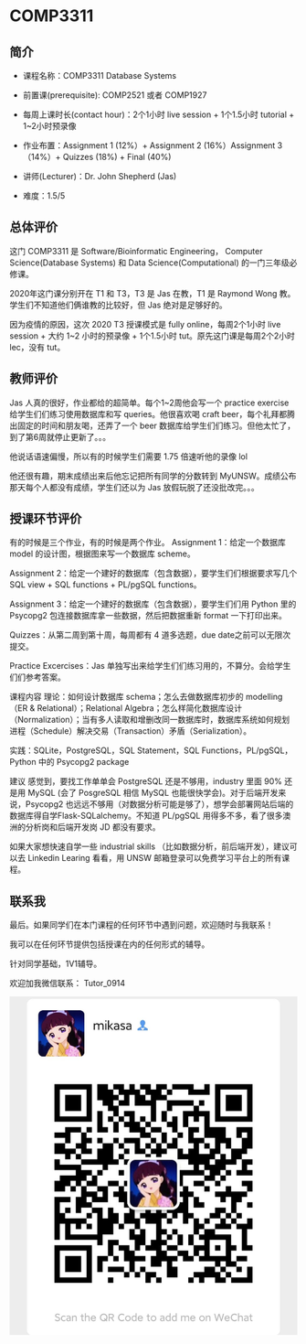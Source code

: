# COMP3311
## 简介
- 课程名称：COMP3311 Database Systems

- 前置课(prerequisite): COMP2521 或者 COMP1927

- 每周上课时长(contact hour)：2个1小时 live session + 1个1.5小时 tutorial + 1~2小时预录像

- 作业布置：Assignment 1 (12%）+ Assignment 2 (16%）Assignment 3（14%）+ Quizzes (18%) + Final (40%)

- 讲师(Lecturer)：Dr. John Shepherd (Jas)

- 难度：1.5/5

## 总体评价

这门 COMP3311 是 Software/Bioinformatic Engineering， Computer Science(Database Systems) 和 Data Science(Computational) 的一门三年级必修课。

2020年这门课分别开在 T1 和 T3，T3 是 Jas 在教，T1 是 Raymond Wong 教。学生们不知道他们俩谁教的比较好，但 Jas 绝对是足够好的。

因为疫情的原因，这次 2020 T3 授课模式是 fully online，每周2个1小时 live session + 大约 1~2 小时的预录像 + 1个1.5小时 tut。原先这门课是每周2个2小时 lec，没有 tut。

## 教师评价

Jas 人真的很好，作业都给的超简单。每个1~2周他会写一个 practice exercise 给学生们们练习使用数据库和写 queries。他很喜欢喝 craft beer，每个礼拜都腾出固定的时间和朋友喝，还弄了一个 beer 数据库给学生们们练习。但他太忙了，到了第6周就停止更新了。。。

他说话语速偏慢，所以有的时候学生们需要 1.75 倍速听他的录像 lol

他还很有趣，期末成绩出来后他忘记把所有同学的分数转到 MyUNSW。成绩公布那天每个人都没有成绩，学生们还以为 Jas 放假玩脱了还没批改完。。。


## 授课环节评价
有的时候是三个作业，有的时候是两个作业。
Assignment 1：给定一个数据库 model 的设计图，根据图来写一个数据库 scheme。

Assignment 2：给定一个建好的数据库（包含数据），要学生们们根据要求写几个 SQL view + SQL functions + PL/pgSQL functions。

Assignment 3：给定一个建好的数据库（包含数据），要学生们们用 Python 里的 Psycopg2 包连接数据库拿一些数据，然后把数据重新 format 一下打印出来。

Quizzes：从第二周到第十周，每周都有 4 道多选题，due date之前可以无限次提交。

Practice Excercises：Jas 单独写出来给学生们们练习用的，不算分。会给学生们们参考答案。

课程内容
理论：如何设计数据库 schema；怎么去做数据库初步的 modelling（ER & Relational）；Relational Algebra；怎么样简化数据库设计（Normalization）；当有多人读取和增删改同一数据库时，数据库系统如何规划进程（Schedule）解决交易（Transaction）矛盾（Serialization）。

实践：SQLite，PostgreSQL，SQL Statement，SQL Functions，PL/pgSQL，Python 中的 Psycopg2 package

建议
感觉到，要找工作单单会 PostgreSQL 还是不够用，industry 里面 90% 还是用 MySQL (会了 PosgreSQL 相信 MySQL 也能很快学会)。对于后端开发来说，Psycopg2 也远远不够用（对数据分析可能是够了），想学会部署网站后端的数据库得自学Flask-SQLalchemy。不知道 PL/pgSQL 用得多不多，看了很多澳洲的分析岗和后端开发岗 JD 都没有要求。

如果大家想快速自学一些 industrial skills （比如数据分析，前后端开发），建议可以去 Linkedin Learing 看看，用 UNSW 邮箱登录可以免费学习平台上的所有课程。


## 联系我

最后。如果同学们在本门课程的任何环节中遇到问题，欢迎随时与我联系！

我可以在任何环节提供包括授课在内的任何形式的辅导。

针对同学基础，1V1辅导。

欢迎加我微信联系： Tutor_0914

![图片](../image/wechat.jpg)